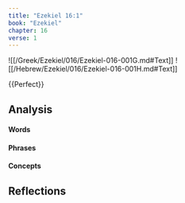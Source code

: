 ```yaml
---
title: "Ezekiel 16:1"
book: "Ezekiel"
chapter: 16
verse: 1
---
```

![[/Greek/Ezekiel/016/Ezekiel-016-001G.md#Text]]
![[/Hebrew/Ezekiel/016/Ezekiel-016-001H.md#Text]]

{{Perfect}}

## Analysis

#### Words

#### Phrases

#### Concepts

## Reflections
